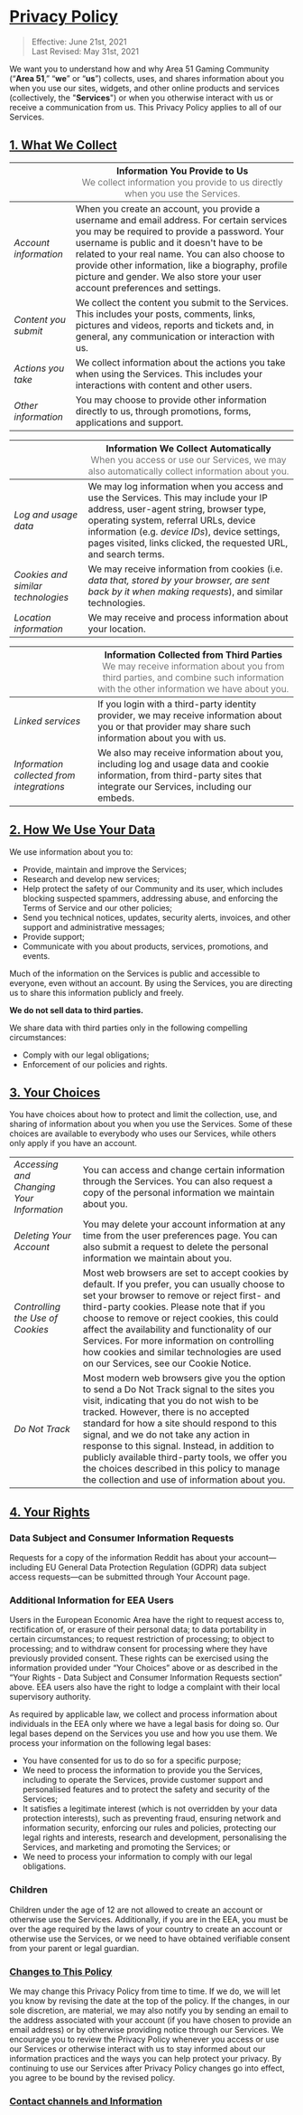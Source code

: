# [Privacy Policy](/legal/privacy-policy)

> Effective: June 21st, 2021<br/>Last Revised: May 31st, 2021

We want you to understand how and why Area 51 Gaming Community (“**Area 51**,” “**we**” or “**us**”) collects, uses, and shares information about you when you use our sites, widgets, and other online products and services (collectively, the "**Services**") or when you otherwise interact with us or receive a communication from us. This Privacy Policy applies to all of our Services.

<h2 id="what-we-collect"><a href="#what-we-collect">1. What We Collect</a></h2>

|                       | Information You Provide to Us<br /><span style="font-weight: 300; opacity: 75%">We collect information you provide to us directly when you use the Services.</span> |
| --------------------- | ------------------------------------------------------------ |
| *Account information* | When you create an account, you provide a username and email address. For certain services you may be required to provide a password. Your username is public and it doesn't have to be related to your real name. You can also choose to provide other information, like a biography, profile picture and gender. We also store your user account preferences and settings. |
| *Content you submit*  | We collect the content you submit to the Services. This includes your posts, comments, links, pictures and videos, reports and tickets and, in general, any communication or interaction with us. |
| *Actions you take*    | We collect information about the actions you take when using the Services. This includes your interactions with content and other users. |
| *Other information*   | You may choose to provide other information directly to us, through promotions, forms, applications and support. |

|                                    | Information We Collect Automatically<br /><span style="font-weight: 300; opacity: 75%">When you access or use our Services, we may also automatically collect information about you.</span> |
| ---------------------------------- | ------------------------------------------------------------ |
| *Log and usage data*               | We may log information when you access and use the Services. This may include your IP address, user-agent string, browser type, operating system, referral URLs, device information (e.g. *device IDs*), device settings, pages visited, links clicked, the requested URL, and search terms. |
| *Cookies and similar technologies* | We may receive information from cookies (i.e. *data that, stored by your browser, are sent back by it when making requests*), and similar technologies. |
| *Location information*             | We may receive and process information about your location.  |

|                                           | Information Collected from Third Parties<br /><span style="font-weight: 300; opacity: 75%">We may receive information about you from third parties, and combine such information with the other information we have about you.</span> |
| ----------------------------------------- | ------------------------------------------------------------ |
| *Linked services*                         | If you login with a third-party identity provider, we may receive information about you or that provider may share such information about you with us. |
| *Information collected from integrations* | We also may receive information about you, including log and usage data and cookie information, from third-party sites that integrate our Services, including our embeds. |

<h2 id="how-we-use-your-data"><a href="#how-we-use-your-data">2. How We Use Your Data</a></h2>

We use information about you to:

- Provide, maintain and improve the Services;
- Research and develop new services;
- Help protect the safety of our Community and its user, which includes blocking suspected spammers, addressing abuse, and enforcing the Terms of Service and our other policies;
- Send you technical notices, updates, security alerts, invoices, and other support and administrative messages;
- Provide support;
- Communicate with you about products, services, promotions, and events.

Much of the information on the Services is public and accessible to everyone, even without an account. By using the Services, you are directing us to share this information publicly and freely.

**We do not sell data to third parties.**

We share data with third parties only in the following compelling circumstances:

- Comply with our legal obligations;
- Enforcement of our policies and rights.

<h2 id="your-choices"><a href="#your-choices">3. Your Choices</a></h2>

You have choices about how to protect and limit the collection, use, and sharing of information about you when you use the Services. Some of these choices are available to everybody who uses our Services, while others only apply if you have an account.

|                                           |                                                              |
| ----------------------------------------- | ------------------------------------------------------------ |
| *Accessing and Changing Your Information* | You can access and change certain information through the Services. You can also request a copy of the personal information we maintain about you. |
| *Deleting Your Account*                   | You may delete your account information at any time from the user preferences page. You can also submit a request to delete the personal information we maintain about you. |
| *Controlling the Use of Cookies*          | Most web browsers are set to accept cookies by default. If you prefer, you can usually choose to set your browser to remove or reject first- and third-party cookies. Please note that if you choose to remove or reject cookies, this could affect the availability and functionality of our Services. For more information on controlling how cookies and similar technologies are used on our Services, see our Cookie Notice. |
| *Do Not Track*                            | Most modern web browsers give you the option to send a Do Not Track signal to the sites you visit, indicating that you do not wish to be tracked. However, there is no accepted standard for how a site should respond to this signal, and we do not take any action in response to this signal. Instead, in addition to publicly available third-party tools, we offer you the choices described in this policy to manage the collection and use of information about you. |

<h2 id="your-rights"><a href="#your-rights">4. Your Rights</a></h2>

### Data Subject and Consumer Information Requests

Requests for a copy of the information Reddit has about your account—including EU General Data Protection Regulation (GDPR) data subject access requests—can be submitted through Your Account page.

### Additional Information for EEA Users

Users in the European Economic Area have the right to request access to, rectification of, or erasure of their personal data; to data portability in certain circumstances; to request restriction of processing; to object to processing; and to withdraw consent for processing where they have previously provided consent. These rights can be exercised using the information provided under “Your Choices” above or as described in the “Your Rights - Data Subject and Consumer Information Requests section” above. EEA users also have the right to lodge a complaint with their local supervisory authority.

As required by applicable law, we collect and process information about individuals in the EEA only where we have a legal basis for doing so. Our legal bases depend on the Services you use and how you use them. We process your information on the following legal bases:

- You have consented for us to do so for a specific purpose;
- We need to process the information to provide you the Services, including to operate the Services, provide customer support and personalised features and to protect the safety and security of the Services;
- It satisfies a legitimate interest (which is not overridden by your data protection interests), such as preventing fraud, ensuring network and information security, enforcing our rules and policies, protecting our legal rights and interests, research and development, personalising the Services, and marketing and promoting the Services; or
- We need to process your information to comply with our legal obligations.

### Children

Children under the age of 12 are not allowed to create an account or otherwise use the Services. Additionally, if you are in the EEA, you must be over the age required by the laws of your country to create an account or otherwise use the Services, or we need to have obtained verifiable consent from your parent or legal guardian.

<h3 id="changes-to-this-policy"><a href="#changes-to-this-policy">Changes to This Policy</a></h3>

We may change this Privacy Policy from time to time. If we do, we will let you know by revising the date at the top of the policy. If the changes, in our sole discretion, are material, we may also notify you by sending an email to the address associated with your account (if you have chosen to provide an email address) or by otherwise providing notice through our Services. We encourage you to review the Privacy Policy whenever you access or use our Services or otherwise interact with us to stay informed about our information practices and the ways you can help protect your privacy. By continuing to use our Services after Privacy Policy changes go into effect, you agree to be bound by the revised policy.

### [Contact channels and Information]()